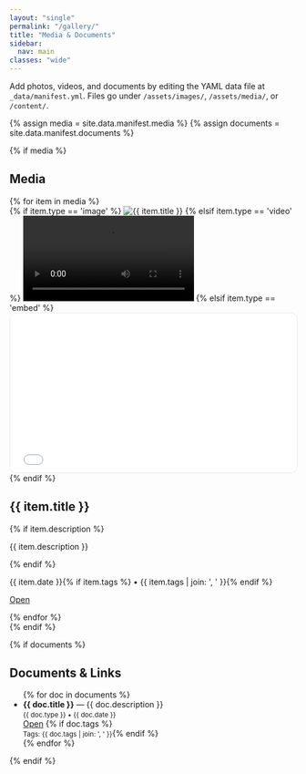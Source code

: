 ```yaml
---
layout: "single"
permalink: "/gallery/"
title: "Media & Documents"
sidebar:
  nav: main
classes: "wide"
---
```

Add photos, videos, and documents by editing the YAML data file at `_data/manifest.yml`. Files go under `/assets/images/`, `/assets/media/`, or `/content/`.

{% assign media = site.data.manifest.media %}
{% assign documents = site.data.manifest.documents %}

{% if media %}
## Media
<div class="grid__wrapper">
{% for item in media %}
  <div class="archive__item">
    <div class="archive__item-teaser">
      {% if item.type == 'image' %}
        <img src="{{ item.src }}" alt="{{ item.title }}">
      {% elsif item.type == 'video' %}
        <video src="{{ item.src }}" controls></video>
      {% elsif item.type == 'embed' %}
        <iframe src="{{ item.src }}" style="width:100%;height:280px;border:1px solid #e5e7eb;border-radius:12px;"></iframe>
      {% endif %}
    </div>
    <h2 class="archive__item-title">{{ item.title }}</h2>
    {% if item.description %}<p class="archive__item-excerpt">{{ item.description }}</p>{% endif %}
    <p class="page__meta">{{ item.date }}{% if item.tags %} • {{ item.tags | join: ', ' }}{% endif %}</p>
    <p><a class="btn" href="{{ item.src }}" target="_blank">Open</a></p>
  </div>
{% endfor %}
</div>
{% endif %}

{% if documents %}
## Documents & Links
<ul>
{% for doc in documents %}
  <li>
    <strong>{{ doc.title }}</strong> — {{ doc.description }}
    <br><small>{{ doc.type }} • {{ doc.date }}</small>
    <br><a href="{{ doc.src }}" target="_blank">Open</a>
    {% if doc.tags %}<br><small>Tags: {{ doc.tags | join: ', ' }}</small>{% endif %}
  </li>
{% endfor %}
</ul>
{% endif %}
